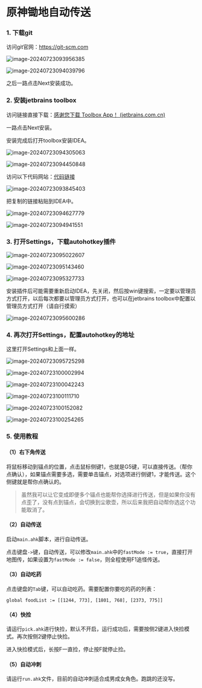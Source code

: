 # 原神锄地自动传送

### 1. 下载git

访问git官网：https://git-scm.com

![image-20240723093956385](./README.assets/image-20240723093956385.png)

![image-20240723094039796](./README.assets/image-20240723094039796.png)

之后一路点击Next安装成功。



### 2. 安装jetbrains toolbox

访问链接直接下载：[感谢您下载 Toolbox App！ (jetbrains.com.cn)](https://www.jetbrains.com.cn/toolbox-app/download/download-thanks.html)

一路点击Next安装。

安装完成后打开toolbox安装IDEA。

![image-20240723094305063](./README.assets/image-20240723094305063.png)

![image-20240723094450848](./README.assets/image-20240723094450848.png)



访问以下代码网站：[代码链接](http://106.55.181.191:12200/root/game_helper)

![image-20240723093845403](./README.assets/image-20240723093845403.png)



把复制的链接粘贴到IDEA中。

![image-20240723094627779](./README.assets/image-20240723094627779.png)

![image-20240723094941551](./README.assets/image-20240723094941551.png)



### 3. 打开Settings，下载autohotkey插件

![image-20240723095022607](./README.assets/image-20240723095022607.png)

![image-20240723095143460](./README.assets/image-20240723095143460.png)

![image-20240723095327733](./README.assets/image-20240723095327733.png)

安装插件后可能需要重新启动IDEA，先关闭，然后按win键搜索，一定要以管理员方式打开，以后每次都要以管理员方式打开，也可以在jetbrains toolbox中配置以管理员方式打开（请自行摸索）

![image-20240723095600286](./README.assets/image-20240723095600286.png)

### 4. 再次打开Settings，配置autohotkey的地址

这里打开Settings和上面一样。

![image-20240723095725298](./README.assets/image-20240723095725298.png)

![image-20240723100002994](./README.assets/image-20240723100002994.png)

![image-20240723100042243](./README.assets/image-20240723100042243.png)

![image-20240723100111710](./README.assets/image-20240723100111710.png)

![image-20240723100152082](./README.assets/image-20240723100152082.png)

![image-20240723100254265](./README.assets/image-20240723100254265.png)

### 5. 使用教程

#### （1）右下角传送

将鼠标移动到锚点的位置，点击鼠标侧键1，也就是G5键，可以直接传送。（帮你点确认），如果锚点需要多选，需要单击锚点，对选项进行侧键1，才能传送。这个侧键就是帮你点确认的。

> 虽然我可以让它变成即便多个锚点也能帮你选择进行传送，但是如果你没有点歪了，没有点到锚点，会切换到尘歌壶，所以后来我把自动帮你选这个功能取消了。

#### （2）自动传送

启动`main.ahk`脚本，进行自动传送。

点击键盘`->`键，自动传送，可以修改`main.ahk`中的`fastMode := true`，直接打开地图传，如果设置为`fastMode := false`，则全程使用F1追怪传送。

#### （3）自动吃药

点击键盘的`Tab`键，可以自动吃药。需要配置你要吃的药的列表：

```
global foodList := [[1244, 773], [1801, 768], [2373, 775]]
```

#### （4）快捡

请运行`pick.ahk`进行快捡，默认不开启，运行成功后，需要按侧2键进入快捡模式。再次按侧2键停止快捡。

进入快捡模式后，长按F一直捡，停止按F就停止捡。

#### （5）自动冲刺

请运行`run.ahk`文件，目前的自动冲刺适合成男成女角色。跑跳的还没写。


